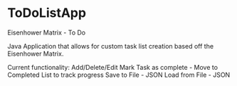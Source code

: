 # ToDoListApp
 Eisenhower Matrix  - To Do 

Java Application that allows for custom task list creation based off the Eisenhower Matrix. 

Current functionality:
Add/Delete/Edit
Mark Task as complete - Move to Completed List to track progress
Save to File - JSON
Load from File - JSON

